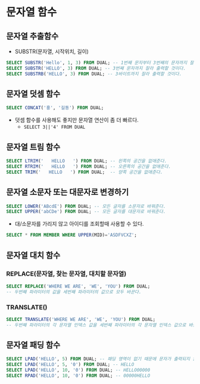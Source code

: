 # 문자열 함수
## 문자열 추출함수
* SUBSTR(문자열, 시작위치, 길이)
```sql
SELECT SUBSTR('Hello', 1, 3) FROM DUAL; -- 1번째 문자부터 3번째의 문자까지 잘라 출력할 것이다.
SELECT SUBSTR('HELLO', 3) FROM DUAL; -- 3번째 문자까지 잘라 출력할 것이다.
SELECT SUBSTRB('HELLO', 3) FROM DUAL; -- 3바이트까지 잘라 출력할 것이다.
```
## 문자열 덧셈 함수
```sql
SELECT CONCAT('홍', '길동') FROM DUAL;
```
* 덧셈 함수를 사용해도 좋지만 문자열 연산이 좀 더 빠르다.
    * ```SELECT 3||'4' FROM DUAL```

## 문자열 트림 함수
```sql
SELECT LTRIM('   HELLO   ') FROM DUAL; -- 왼쪽의 공간을 없애준다.
SELECT RTRIM('   HELLO   ') FROM DUAL; -- 오른쪽의 공간을 없애준다.
SELECT TRIM('   HELLO   ') FROM DUAL;  -- 양쪽 공간을 없애준다.
```

## 문자열 소문자 또는 대문자로 변경하기
```sql
SELECT LOWER('ABcdE') FROM DUAL; -- 모든 글자를 소문자로 바꿔준다.
SELECT UPPER('abCDe') FROM DUAL; -- 모든 글자를 대문자로 바꿔준다.
```
* 대/소문자를 가리지 않고 아이디를 조회할때 사용할 수 있다.
```sql
SELECT * FROM MEMBER WHERE UPPER(MID)='ASDFVCXZ';
```

## 문자열 대치 함수
### REPLACE(문자열, 찾는 문자열, 대치할 문자열)
```sql
SELECT REPLACE('WHERE WE ARE', 'WE', 'YOU') FROM DUAL;
-- 두번째 파라미터의 값을 세번째 파라미터의 값으로 모두 바꾼다.
```
### TRANSLATE()
```sql
SELECT TRANSLATE('WHERE WE ARE', 'WE', 'YOU') FROM DUAL;
-- 두번째 파라미터의 각 문자열 인덱스 값을 세번째 파라미터의 각 문자열 인덱스 값으로 바꾼다.
```

## 문자열 패딩 함수
```sql
SELECT LPAD('HELLO', 5) FROM DUAL; -- 패딩 영역이 없기 때문에 문자가 출력되지 않는다.
SELECT LPAD('HELLO', 5, '0') FROM DUAL; -- HELLO
SELECT LPAD('HELLO', 10, '0') FROM DUAL; -- HELLO00000
SELECT RPAD('HELLO', 10, '0') FROM DUAL; -- 00000HELLO
```